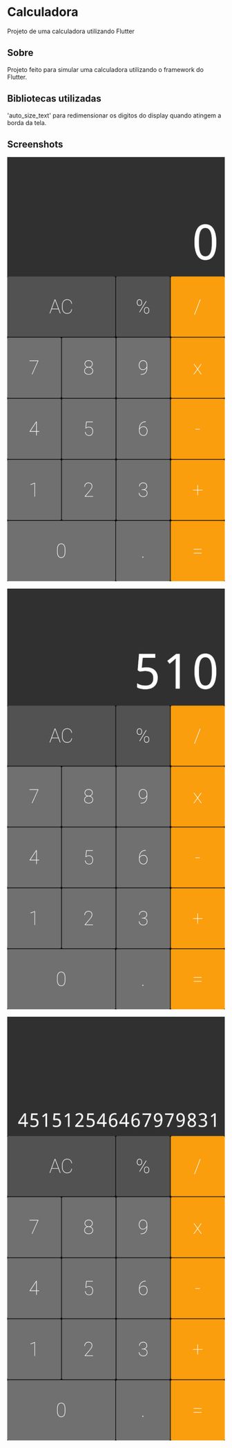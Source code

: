 # Calculadora

Projeto de uma calculadora utilizando Flutter

## Sobre

Projeto feito para simular uma calculadora utilizando o framework do Flutter.

## Bibliotecas utilizadas

'auto_size_text' para redimensionar os digitos do display quando atingem a borda da tela.

## Screenshots

![Screenshot 1](screenshots/screenshot1.png?raw=true "Screenshot 1")
<br>

![Screenshot 2](screenshots/screenshot2.png?raw=true "Screenshot 2")
<br>

![Screenshot 3](screenshots/screenshot3.png?raw=true "Screenshot 3")
